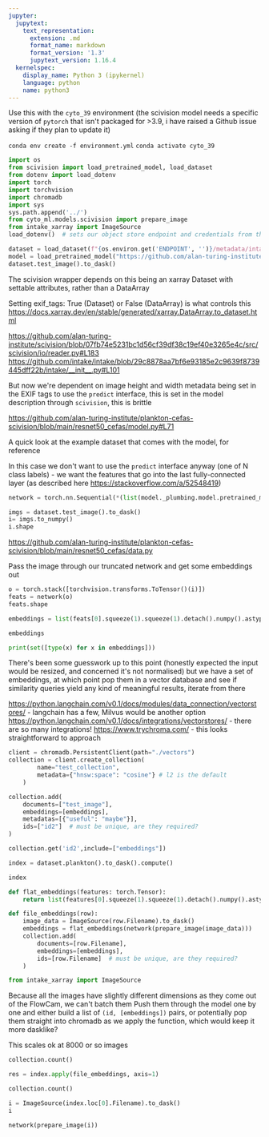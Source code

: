 ```yaml
---
jupyter:
  jupytext:
    text_representation:
      extension: .md
      format_name: markdown
      format_version: '1.3'
      jupytext_version: 1.16.4
  kernelspec:
    display_name: Python 3 (ipykernel)
    language: python
    name: python3
---
```


Use this with the `cyto_39` environment (the scivision model needs a specific version of `pytorch` that isn't packaged for >3.9, i have raised a Github issue asking if they plan to update it)

`conda env create -f environment.yml`
`conda activate cyto_39`

```python
import os
from scivision import load_pretrained_model, load_dataset
from dotenv import load_dotenv
import torch
import torchvision
import chromadb
import sys
sys.path.append('../')
from cyto_ml.models.scivision import prepare_image
from intake_xarray import ImageSource
load_dotenv()  # sets our object store endpoint and credentials from the .env file
```

```python
dataset = load_dataset(f"{os.environ.get('ENDPOINT', '')}/metadata/intake.yml")
model = load_pretrained_model("https://github.com/alan-turing-institute/plankton-cefas-scivision")
dataset.test_image().to_dask()
```

The scivision wrapper depends on this being an xarray Dataset with settable attributes, rather than a DataArray

Setting exif_tags: True (Dataset) or False (DataArray) is what controls this
https://docs.xarray.dev/en/stable/generated/xarray.DataArray.to_dataset.html 

https://github.com/alan-turing-institute/scivision/blob/07fb74e5231bc1d56cf39df38c19ef40e3265e4c/src/scivision/io/reader.py#L183
https://github.com/intake/intake/blob/29c8878aa7bf6e93185e2c9639f8739445dff22b/intake/__init__.py#L101

But now we're dependent on image height and width metadata being set in the EXIF tags to use the `predict` interface, this is set in the model description through `scivision`, this is brittle

https://github.com/alan-turing-institute/plankton-cefas-scivision/blob/main/resnet50_cefas/model.py#L71



A quick look at the example dataset that comes with the model, for reference


In this case we don't want to use the `predict` interface anyway (one of N class labels) - we want the features that go into the last fully-connected layer (as described here https://stackoverflow.com/a/52548419)

```python
network = torch.nn.Sequential(*(list(model._plumbing.model.pretrained_model.children())[:-1]))
```

```python
imgs = dataset.test_image().to_dask()
i= imgs.to_numpy()
i.shape

```

https://github.com/alan-turing-institute/plankton-cefas-scivision/blob/main/resnet50_cefas/data.py 



Pass the image through our truncated network and get some embeddings out

```python
o = torch.stack([torchvision.transforms.ToTensor()(i)])
feats = network(o)
feats.shape
```

```python
embeddings = list(feats[0].squeeze(1).squeeze(1).detach().numpy().astype(float))
```

```python
embeddings
```

```python
print(set([type(x) for x in embeddings]))
```

There's been some guesswork up to this point (honestly expected the input would be resized, and concerned it's not normalised) but we have a set of embeddings, at which point pop them in a vector database and see if similarity queries yield any kind of meaningful results, iterate from there

https://python.langchain.com/v0.1/docs/modules/data_connection/vectorstores/ - langchain has a few, Milvus would be another option
https://python.langchain.com/v0.1/docs/integrations/vectorstores/ - there are so many integrations!
https://www.trychroma.com/ - this looks straightforward to approach

```python
client = chromadb.PersistentClient(path="./vectors")
collection = client.create_collection(
        name="test_collection",
        metadata={"hnsw:space": "cosine"} # l2 is the default
    )
```

```python
collection.add(
    documents=["test_image"],
    embeddings=[embeddings],
    metadatas=[{"useful": "maybe"}],
    ids=["id2"]  # must be unique, are they required?
)
```

```python
collection.get('id2',include=["embeddings"])
```

```python
index = dataset.plankton().to_dask().compute()
```

```python
index

```

```python
def flat_embeddings(features: torch.Tensor):
    return list(features[0].squeeze(1).squeeze(1).detach().numpy().astype(float))
```

```python
def file_embeddings(row):
    image_data = ImageSource(row.Filename).to_dask()
    embeddings = flat_embeddings(network(prepare_image(image_data)))
    collection.add(
        documents=[row.Filename],
        embeddings=[embeddings],
        ids=[row.Filename]  # must be unique, are they required?
    )


```

```python
from intake_xarray import ImageSource
```

Because all the images have slightly different dimensions as they come out of the FlowCam, we can't batch them
Push them through the model one by one and either build a list of `(id, [embeddings])` pairs, or potentially pop them straight into chromadb as we apply the function, which would keep it more dasklike?

This scales ok at 8000 or so images

```python
collection.count()
```

```python
res = index.apply(file_embeddings, axis=1)
```

```python
collection.count()
```

```python
i = ImageSource(index.loc[0].Filename).to_dask()
i
```

```python
network(prepare_image(i))
```
